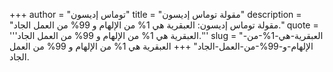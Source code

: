 +++
author = "توماس إديسون"
title = "مقولة توماس إديسون"
description = "مقولة توماس إديسون: العبقرية هي 1% من الإلهام و 99% من العمل الجاد."
quote = '''العبقرية هي 1% من الإلهام و 99% من العمل الجاد.''' 
slug = "العبقرية-هي-1%-من-الإلهام-و-99%-من-العمل-الجاد"
+++
العبقرية هي 1% من الإلهام و 99% من العمل الجاد.
